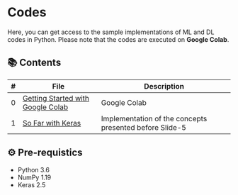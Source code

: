 # Codes

Here, you can get access to the sample implementations of ML and DL codes in Python.  Please note that the codes are executed on **Google Colab**.

## 📚 Contents

| # | File | Description |
| --- | ------------ | ------------ |
| 0 | [Getting Started with Google Colab](https://github.com/alitourani/deep-learning-from-scratch/blob/main/Codes/00_Getting_Started_with_Google_Colab.ipynb "Getting Started with Google Colab") | Google Colab |
| 1 | [So Far with Keras](https://github.com/alitourani/deep-learning-from-scratch/blob/main/Codes/01_So_Far_With_Keras.ipynb "So Far with Keras") | Implementation of the concepts presented before Slide-5 |

## ⚙️ Pre-requistics

- Python 3.6
- NumPy 1.19
- Keras 2.5
